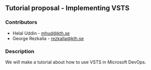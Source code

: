## Tutorial proposal - Implementing VSTS

### Contributors

* Helal Uddin - mhud@kth.se
* George Rezkalla - rezkalla@kth.se

### Description

We will make a tutorial about how to use VSTS in Microsoft DevOps.
